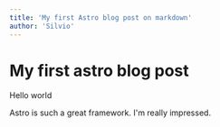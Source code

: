 ```yaml
---
title: 'My first Astro blog post on markdown'
author: 'Silvio'
---
```


# My first astro blog post

Hello world

Astro is such a great framework. I'm really impressed.
